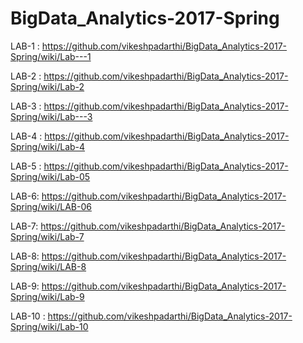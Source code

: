# BigData_Analytics-2017-Spring

LAB-1 : https://github.com/vikeshpadarthi/BigData_Analytics-2017-Spring/wiki/Lab---1

LAB-2 : https://github.com/vikeshpadarthi/BigData_Analytics-2017-Spring/wiki/Lab-2

LAB-3 : https://github.com/vikeshpadarthi/BigData_Analytics-2017-Spring/wiki/Lab---3

LAB-4 : https://github.com/vikeshpadarthi/BigData_Analytics-2017-Spring/wiki/Lab-4

LAB-5 : https://github.com/vikeshpadarthi/BigData_Analytics-2017-Spring/wiki/Lab-05

LAB-6: https://github.com/vikeshpadarthi/BigData_Analytics-2017-Spring/wiki/LAB-06

LAB-7:  https://github.com/vikeshpadarthi/BigData_Analytics-2017-Spring/wiki/Lab-7

LAB-8: https://github.com/vikeshpadarthi/BigData_Analytics-2017-Spring/wiki/LAB-8

LAB-9: https://github.com/vikeshpadarthi/BigData_Analytics-2017-Spring/wiki/Lab-9

LAB-10 : https://github.com/vikeshpadarthi/BigData_Analytics-2017-Spring/wiki/Lab-10
